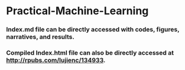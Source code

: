 # Practical-Machine-Learning

### Index.md file can be directly accessed with codes, figures, narratives, and results.

### Compiled Index.html file can also be directly accessed at http://rpubs.com/lujienc/134933.
